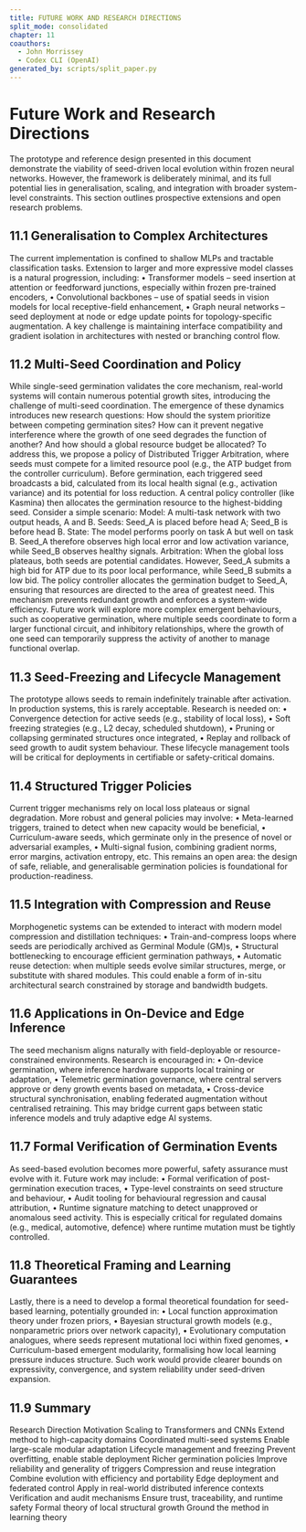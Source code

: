 ```yaml
---
title: FUTURE WORK AND RESEARCH DIRECTIONS
split_mode: consolidated
chapter: 11
coauthors:
  - John Morrissey
  - Codex CLI (OpenAI)
generated_by: scripts/split_paper.py
---
```


# Future Work and Research Directions
The prototype and reference design presented in this document demonstrate the viability of seed-driven local evolution within frozen neural networks. However, the framework is deliberately minimal, and its full potential lies in generalisation, scaling, and integration with broader system-level constraints. This section outlines prospective extensions and open research problems.
## 11.1 Generalisation to Complex Architectures
The current implementation is confined to shallow MLPs and tractable classification tasks. Extension to larger and more expressive model classes is a natural progression, including:
• Transformer models – seed insertion at attention or feedforward junctions, especially within frozen pre-trained encoders,
• Convolutional backbones – use of spatial seeds in vision models for local receptive-field enhancement,
• Graph neural networks – seed deployment at node or edge update points for topology-specific augmentation.
A key challenge is maintaining interface compatibility and gradient isolation in architectures with nested or branching control flow.
## 11.2 Multi-Seed Coordination and Policy
While single-seed germination validates the core mechanism, real-world systems will contain numerous potential growth sites, introducing the challenge of multi-seed coordination. The emergence of these dynamics introduces new research questions: How should the system prioritize between competing germination sites? How can it prevent negative interference where the growth of one seed degrades the function of another? And how should a global resource budget be allocated?
To address this, we propose a policy of Distributed Trigger Arbitration, where seeds must compete for a limited resource pool (e.g., the ATP budget from the controller curriculum). Before germination, each triggered seed broadcasts a bid, calculated from its local health signal (e.g., activation variance) and its potential for loss reduction. A central policy controller (like Kasmina) then allocates the germination resource to the highest-bidding seed.
Consider a simple scenario:
Model: A multi-task network with two output heads, A and B.
Seeds: Seed_A is placed before head A; Seed_B is before head B.
State: The model performs poorly on task A but well on task B. Seed_A therefore observes high local error and low activation variance, while Seed_B observes healthy signals.
Arbitration: When the global loss plateaus, both seeds are potential candidates. However, Seed_A submits a high bid for ATP due to its poor local performance, while Seed_B submits a low bid. The policy controller allocates the germination budget to Seed_A, ensuring that resources are directed to the area of greatest need.
This mechanism prevents redundant growth and enforces a system-wide efficiency. Future work will explore more complex emergent behaviours, such as cooperative germination, where multiple seeds coordinate to form a larger functional circuit, and inhibitory relationships, where the growth of one seed can temporarily suppress the activity of another to manage functional overlap.
## 11.3 Seed-Freezing and Lifecycle Management
The prototype allows seeds to remain indefinitely trainable after activation. In production systems, this is rarely acceptable. Research is needed on:
• Convergence detection for active seeds (e.g., stability of local loss),
• Soft freezing strategies (e.g., L2 decay, scheduled shutdown),
• Pruning or collapsing germinated structures once integrated,
• Replay and rollback of seed growth to audit system behaviour.
These lifecycle management tools will be critical for deployments in certifiable or safety-critical domains.
## 11.4 Structured Trigger Policies
Current trigger mechanisms rely on local loss plateaus or signal degradation. More robust and general policies may involve:
• Meta-learned triggers, trained to detect when new capacity would be beneficial,
• Curriculum-aware seeds, which germinate only in the presence of novel or adversarial examples,
• Multi-signal fusion, combining gradient norms, error margins, activation entropy, etc.
This remains an open area: the design of safe, reliable, and generalisable germination policies is foundational for production-readiness.
## 11.5 Integration with Compression and Reuse
Morphogenetic systems can be extended to interact with modern model compression and distillation techniques:
• Train-and-compress loops where seeds are periodically archived as Germinal Module (GM)s,
• Structural bottlenecking to encourage efficient germination pathways,
• Automatic reuse detection: when multiple seeds evolve similar structures, merge, or substitute with shared modules.
This could enable a form of in-situ architectural search constrained by storage and bandwidth budgets.
## 11.6 Applications in On-Device and Edge Inference
The seed mechanism aligns naturally with field-deployable or resource-constrained environments. Research is encouraged in:
• On-device germination, where inference hardware supports local training or adaptation,
• Telemetric germination governance, where central servers approve or deny growth events based on metadata,
• Cross-device structural synchronisation, enabling federated augmentation without centralised retraining.
This may bridge current gaps between static inference models and truly adaptive edge AI systems.
## 11.7 Formal Verification of Germination Events
As seed-based evolution becomes more powerful, safety assurance must evolve with it. Future work may include:
• Formal verification of post-germination execution traces,
• Type-level constraints on seed structure and behaviour,
• Audit tooling for behavioural regression and causal attribution,
• Runtime signature matching to detect unapproved or anomalous seed activity.
This is especially critical for regulated domains (e.g., medical, automotive, defence) where runtime mutation must be tightly controlled.
## 11.8 Theoretical Framing and Learning Guarantees
Lastly, there is a need to develop a formal theoretical foundation for seed-based learning, potentially grounded in:
• Local function approximation theory under frozen priors,
• Bayesian structural growth models (e.g., nonparametric priors over network capacity),
• Evolutionary computation analogues, where seeds represent mutational loci within fixed genomes,
• Curriculum-based emergent modularity, formalising how local learning pressure induces structure.
Such work would provide clearer bounds on expressivity, convergence, and system reliability under seed-driven expansion.
## 11.9 Summary
Research Direction Motivation
Scaling to Transformers and CNNs Extend method to high-capacity domains
Coordinated multi-seed systems Enable large-scale modular adaptation
Lifecycle management and freezing Prevent overfitting, enable stable deployment
Richer germination policies Improve reliability and generality of triggers
Compression and reuse integration Combine evolution with efficiency and portability
Edge deployment and federated control Apply in real-world distributed inference contexts
Verification and audit mechanisms Ensure trust, traceability, and runtime safety
Formal theory of local structural growth Ground the method in learning theory
